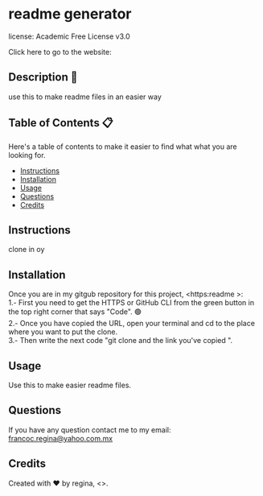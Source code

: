 # readme generator
license: Academic Free License v3.0

Click here to go to the website: <none >

## Description 📝

use this to make readme files in an easier way 

## Table of Contents 📋
Here's a table of contents to make it easier to find what what you are looking for.
- [Instructions](#instructions) 
- [Installation](#installation) 
- [Usage](#usage) 
- [Questions](#questions)
- [Credits](#credits)

## Instructions 
clone in oy 

## Installation 
Once you are in my gitgub repository for this project, <https:readme >: 
<br>
1.- First you need to get the HTTPS or GitHub CLI from the green button in the top right corner that says "Code". 🟢
<br>
2.- Once you have copied the URL, open your terminal and cd to the place where you want to put the clone. 
<br>
3.- Then write the next code "git clone and the link you've copied ".

## Usage
Use this to make easier readme files.

## Questions
If you have any question contact me to my email: francoc.regina@yahoo.com.mx

## Credits
Created with ♥️ by regina, <>.
  

